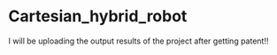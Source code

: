 # Cartesian_hybrid_robot
I will be uploading the output results of the project after getting patent!!
